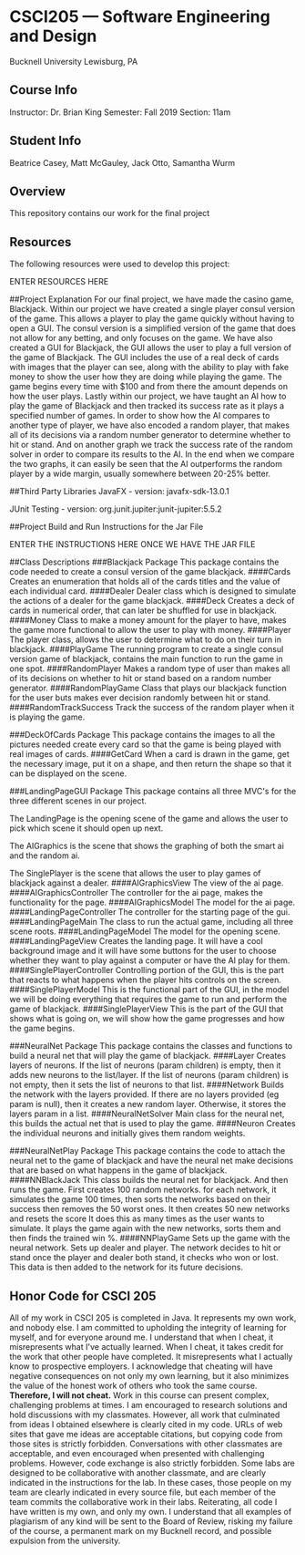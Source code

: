 # CSCI205 — Software Engineering and Design
Bucknell University
Lewisburg, PA

## Course Info
Instructor: Dr. Brian King
Semester: Fall 2019
Section: 11am

## Student Info
Beatrice Casey,
Matt McGauley,
Jack Otto,
Samantha Wurm

## Overview
This repository contains our work for the final project

## Resources
The following resources were used to develop this project:

ENTER RESOURCES HERE

##Project Explanation
For our final project, we have made the casino game, Blackjack. Within our project we have created
a single player consul version of the game. This allows a player to play the game quickly without having to open a GUI.
The consul version is a simplified version of the game that does not allow for any betting, and only focuses on the 
game. We have also created a GUI for Blackjack, the GUI allows the user to play a full version of the game
of Blackjack. The GUI includes the use of a real deck of cards with images that the player can see, along with
the ability to play with fake money to show the user how they are doing while playing the game. The game begins
every time with $100 and from there the amount depends on how the user plays. Lastly within our project,
we have taught an AI how to play the game of Blackjack and then tracked its success rate as it plays a 
specified number of games. In order to show how the AI compares to another type of player, we have also encoded a random
player, that makes all of its decisions via a random number generator to determine whether to hit or stand.
And on another graph we track the success rate of the random solver in order to compare its results to the AI.
In the end when we compare the two graphs, it can easily be seen that the AI outperforms the random player by a wide 
margin, usually somewhere between 20-25% better.

##Third Party Libraries
JavaFX - version: javafx-sdk-13.0.1

JUnit Testing - version: org.junit.jupiter:junit-jupiter:5.5.2

##Project Build and Run Instructions for the Jar File

ENTER THE INSTRUCTIONS HERE ONCE WE HAVE THE JAR FILE 

##Class Descriptions
###Blackjack Package
This package contains the code needed to create a consul version of the game blackjack.
####Cards
Creates an enumeration that holds all of the cards titles and the value of each individual card.
####Dealer
Dealer class which is designed to simulate the actions of a dealer for the game blackjack.
####Deck
Creates a deck of cards in numerical order, that can later be shuffled for use in blackjack.
####Money
Class to make a money amount for the player to have, makes the game more functional to allow the user to play with money.
####Player
The player class, allows the user to determine what to do on their turn in blackjack.
####PlayGame
The running program to create a single consul version game of blackjack, contains the main function
to run the game in one spot.
####RandomPlayer
Makes a random type of user than makes all of its decisions on whether to hit or stand based on a random number generator.
####RandomPlayGame
Class that plays our blackjack function for the user buts makes ever decision randomly between hit or stand.
####RandomTrackSuccess
Track the success of the random player when it is playing the game.

###DeckOfCards Package
This package contains the images to all the pictures needed create every card so that the game 
is being played with real images of cards.
####GetCard
When a card is drawn in the game, get the necessary image, put it on a shape, 
and then return the shape so that it can be displayed on the scene.

###LandingPageGUI Package
This package contains all three MVC's for the three different scenes in our project.

The LandingPage is the opening scene of the game and allows the user to pick which scene it should open up next.

The AIGraphics is the scene that shows the graphing of both the smart ai and the random ai.

The SinglePlayer is the scene that allows the user to play games of blackjack against a dealer.
####AIGraphicsView
The view of the ai page.
####AIGraphicsController
The controller for the ai page, makes the functionality for the page.
####AIGraphicsModel
The model for the ai page.
####LandingPageController
The controller for the starting page of the gui.
####LandingPageMain
The class to run the actual game, including all three scene roots.
####LandingPageModel
The model for the opening scene.
####LandingPageView
Creates the landing page. It will have a cool background image and it will have
some buttons for the user to choose whether they want to play against a computer or
have the AI play for them.
####SinglePlayerController
Controlling portion of the GUI, this is the part that reacts to what happens when the player hits controls on the screen.
####SinglePlayerModel
This is the functional part of the GUI, in the model we will be doing everything that requires the game to run and perform the game of blackjack.
####SinglePlayerView
This is the part of the GUI that shows what is going on, we will show how the game progresses and how the game begins.

###NeuralNet Package
This package contains the classes and functions to build a neural net that will play the game of blackjack.
####Layer
Creates layers of neurons. If the list of neurons (param children) is empty, then it adds new neurons to the
list/layer. If the list of neurons (param children) is not empty, then it sets the list of neurons to that
list.
####Network
Builds the network with the layers provided. If there are no layers provided (eg param is null), then it
creates a new random layer. Otherwise, it stores the layers param in a list.
####NeuralNetSolver
Main class for the neural net, this builds the actual net that is used to play the game.
####Neuron
Creates the individual neurons and initially gives them random weights.

###NeuralNetPlay Package
This package contains the code to attach the neural net to the game of blackjack and have the
neural net make decisions that are based on what happens in the game of blackjack.
####NNBlackJack
This class builds the neural net for blackjack. And then runs the game. 
First creates 100 random networks. for each network, it simulates the game 100 times, then sorts the
networks based on their success then removes the 50 worst ones. It then creates 50 new networks and resets the score
It does this as many times as the user wants to simulate. It plays the game again with the new networks, sorts them
and then finds the trained win %.
####NNPlayGame
Sets up the game with the neural network. 
Sets up dealer and player. The network decides to hit or stand once the player and dealer both stand, it checks
who won or lost. This data is then added to the network for its future decisions.

## Honor Code for CSCI 205
All of my work in CSCI 205 is completed in Java. It represents my own work, and nobody else. I am committed to upholding the integrity of learning for myself, and for everyone around me. I understand that when I cheat, it misrepresents what I've actually learned. When I cheat, it takes credit for the work that other people have completed. It misrepresents what I actually know to prospective employers. I acknowledge that cheating will have negative consequences on not only my own learning, but it also minimizes the value of the honest work of others who took the same course.
**Therefore, I will not cheat.**
Work in this course can present complex, challenging problems at times. I am encouraged to research solutions and hold discussions with my classmates. However, all work that culminated from ideas I obtained elsewhere is clearly cited in my code. URLs of web sites that gave me ideas are acceptable citations, but copying code from those sites is strictly forbidden. Conversations with other classmates are acceptable, and even encouraged when presented with challenging problems. However, code exchange is also strictly forbidden. Some labs are designed to be collaborative with another classmate, and are clearly indicated in the instructions for the lab. In these cases, those people on my team are clearly indicated in every source file, but each member of the team commits the collaborative work in their labs. Reiterating, all code I have written is my own, and only my own. I understand that all examples of plagiarism of any kind will be sent to the Board of Review, risking my failure of the course, a permanent mark on my Bucknell record, and possible expulsion from the university.
